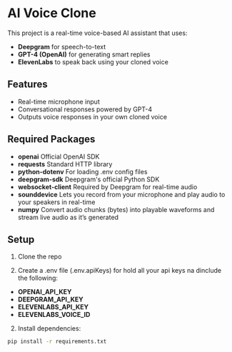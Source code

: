 # AI Voice Clone

This project is a real-time voice-based AI assistant that uses:
- **Deepgram** for speech-to-text
- **GPT-4 (OpenAI)** for generating smart replies
- **ElevenLabs** to speak back using your cloned voice

## Features
- Real-time microphone input
- Conversational responses powered by GPT-4
- Outputs voice responses in your own cloned voice

## Required Packages
- **openai** Official OpenAI SDK
- **requests** Standard HTTP library
- **python-dotenv** For loading .env config files
- **deepgram-sdk** Deepgram's official Python SDK
- **websocket-client** Required by Deepgram for real-time audio
- **sounddevice** Lets you record from your microphone and play audio to your speakers in real-time
- **numpy** Convert audio chunks (bytes) into playable waveforms and stream live audio as it’s generated

## Setup
1. Clone the repo

3. Create a .env file (.env.apiKeys) for hold all your api keys na dinclude the following:
- **OPENAI_API_KEY**
- **DEEPGRAM_API_KEY**
- **ELEVENLABS_API_KEY**
- **ELEVENLABS_VOICE_ID**

2. Install dependencies:
```bash
pip install -r requirements.txt
